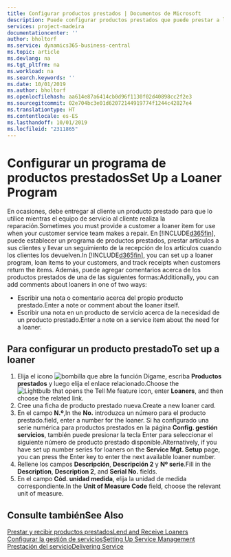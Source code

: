 ```yaml
---
title: Configurar productos prestados | Documentos de Microsoft
description: Puede configurar productos prestados que puede prestar a los clientes para reemplazar productos de servicio mientras están en servicio.
services: project-madeira
documentationcenter: ''
author: bholtorf
ms.service: dynamics365-business-central
ms.topic: article
ms.devlang: na
ms.tgt_pltfrm: na
ms.workload: na
ms.search.keywords: ''
ms.date: 10/01/2019
ms.author: bholtorf
ms.openlocfilehash: aa614e87a6414cb0d96f1130f02d40898cc2f2e3
ms.sourcegitcommit: 02e704bc3e01d62072144919774f1244c42827e4
ms.translationtype: HT
ms.contentlocale: es-ES
ms.lasthandoff: 10/01/2019
ms.locfileid: "2311865"
---
```

# <a name="set-up-a-loaner-program"></a><span data-ttu-id="ddf95-103">Configurar un programa de productos prestados</span><span class="sxs-lookup"><span data-stu-id="ddf95-103">Set Up a Loaner Program</span></span>
<span data-ttu-id="ddf95-104">En ocasiones, debe entregar al cliente un producto prestado para que lo utilice mientras el equipo de servicio al cliente realiza la reparación.</span><span class="sxs-lookup"><span data-stu-id="ddf95-104">Sometimes you must provide a customer a loaner item for use when your customer service team makes a repair.</span></span> <span data-ttu-id="ddf95-105">En [!INCLUDE[d365fin](includes/d365fin_md.md)], puede establecer un programa de productos prestados, prestar artículos a sus clientes y llevar un seguimiento de la recepción de los artículos cuando los clientes los devuelven.</span><span class="sxs-lookup"><span data-stu-id="ddf95-105">In [!INCLUDE[d365fin](includes/d365fin_md.md)], you can set up a loaner program, loan items to your customers, and track receipts when customers return the items.</span></span> <span data-ttu-id="ddf95-106">Además, puede agregar comentarios acerca de los productos prestados de una de las siguientes formas:</span><span class="sxs-lookup"><span data-stu-id="ddf95-106">Additionally, you can add comments about loaners in one of two ways:</span></span>  
  
* <span data-ttu-id="ddf95-107">Escribir una nota o comentario acerca del propio producto prestado.</span><span class="sxs-lookup"><span data-stu-id="ddf95-107">Enter a note or comment about the loaner itself.</span></span>  
* <span data-ttu-id="ddf95-108">Escribir una nota en un producto de servicio acerca de la necesidad de un producto prestado.</span><span class="sxs-lookup"><span data-stu-id="ddf95-108">Enter a note on a service item about the need for a loaner.</span></span>  

## <a name="to-set-up-a-loaner"></a><span data-ttu-id="ddf95-109">Para configurar un producto prestado</span><span class="sxs-lookup"><span data-stu-id="ddf95-109">To set up a loaner</span></span>  
1. <span data-ttu-id="ddf95-110">Elija el icono ![bombilla que abre la función Dígame](media/ui-search/search_small.png "Dígame que desea hacer"), escriba **Productos prestados** y luego elija el enlace relacionado.</span><span class="sxs-lookup"><span data-stu-id="ddf95-110">Choose the ![Lightbulb that opens the Tell Me feature](media/ui-search/search_small.png "Tell me what you want to do") icon, enter **Loaners**, and then choose the related link.</span></span>  
2. <span data-ttu-id="ddf95-111">Cree una ficha de producto prestado nueva.</span><span class="sxs-lookup"><span data-stu-id="ddf95-111">Create a new loaner card.</span></span> 
3. <span data-ttu-id="ddf95-112">En el campo **N.º**,</span><span class="sxs-lookup"><span data-stu-id="ddf95-112">In the **No.**</span></span> <span data-ttu-id="ddf95-113">introduzca un número para el producto prestado.</span><span class="sxs-lookup"><span data-stu-id="ddf95-113">field, enter a number for the loaner.</span></span> <span data-ttu-id="ddf95-114">Si ha configurado una serie numérica para productos prestados en la página **Config. gestión servicios**, también puede presionar la tecla Enter para seleccionar el siguiente número de producto prestado disponible.</span><span class="sxs-lookup"><span data-stu-id="ddf95-114">Alternatively, if you have set up number series for loaners on the **Service Mgt. Setup** page, you can press the Enter key to enter the next available loaner number.</span></span>  
4. <span data-ttu-id="ddf95-115">Rellene los campos **Descripción**, **Descripción 2** y **Nº serie**.</span><span class="sxs-lookup"><span data-stu-id="ddf95-115">Fill in the **Description**, **Description 2**, and **Serial No.** fields.</span></span>  
5. <span data-ttu-id="ddf95-116">En el campo **Cód. unidad medida**, elija la unidad de medida correspondiente.</span><span class="sxs-lookup"><span data-stu-id="ddf95-116">In the **Unit of Measure Code** field, choose the relevant unit of measure.</span></span>  
  
## <a name="see-also"></a><span data-ttu-id="ddf95-117">Consulte también</span><span class="sxs-lookup"><span data-stu-id="ddf95-117">See Also</span></span>
[<span data-ttu-id="ddf95-118">Prestar y recibir productos prestados</span><span class="sxs-lookup"><span data-stu-id="ddf95-118">Lend and Receive Loaners</span></span>](service-how-to-lend-receive-loaners.md)  
[<span data-ttu-id="ddf95-119">Configurar la gestión de servicios</span><span class="sxs-lookup"><span data-stu-id="ddf95-119">Setting Up Service Management</span></span>](service-setup-service.md)  
[<span data-ttu-id="ddf95-120">Prestación del servicio</span><span class="sxs-lookup"><span data-stu-id="ddf95-120">Delivering Service</span></span>](service-deliver-service.md)  

